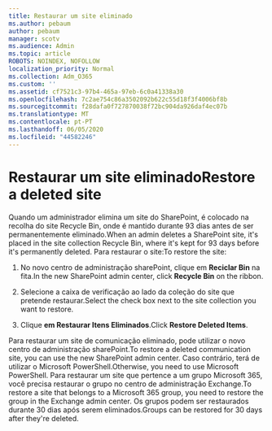 ```yaml
---
title: Restaurar um site eliminado
ms.author: pebaum
author: pebaum
manager: scotv
ms.audience: Admin
ms.topic: article
ROBOTS: NOINDEX, NOFOLLOW
localization_priority: Normal
ms.collection: Adm_O365
ms.custom: ''
ms.assetid: cf7521c3-97b4-465a-97eb-6c0a41338a30
ms.openlocfilehash: 7c2ae754c86a3502092b622c55d18f3f4006bf8b
ms.sourcegitcommit: f28dafa0f727870038f72bc904da926daf4ec07b
ms.translationtype: MT
ms.contentlocale: pt-PT
ms.lasthandoff: 06/05/2020
ms.locfileid: "44582246"
---
```

# <a name="restore-a-deleted-site"></a><span data-ttu-id="e64e1-102">Restaurar um site eliminado</span><span class="sxs-lookup"><span data-stu-id="e64e1-102">Restore a deleted site</span></span>

<span data-ttu-id="e64e1-103">Quando um administrador elimina um site do SharePoint, é colocado na recolha do site Recycle Bin, onde é mantido durante 93 dias antes de ser permanentemente eliminado.</span><span class="sxs-lookup"><span data-stu-id="e64e1-103">When an admin deletes a SharePoint site, it's placed in the site collection Recycle Bin, where it's kept for 93 days before it's permanently deleted.</span></span> <span data-ttu-id="e64e1-104">Para restaurar o site:</span><span class="sxs-lookup"><span data-stu-id="e64e1-104">To restore the site:</span></span>
  
1. <span data-ttu-id="e64e1-105">No novo centro de administração sharePoint, clique em **Reciclar Bin** na fita.</span><span class="sxs-lookup"><span data-stu-id="e64e1-105">In the new SharePoint admin center, click **Recycle Bin** on the ribbon.</span></span> 
    
2. <span data-ttu-id="e64e1-106">Selecione a caixa de verificação ao lado da coleção do site que pretende restaurar.</span><span class="sxs-lookup"><span data-stu-id="e64e1-106">Select the check box next to the site collection you want to restore.</span></span>
    
3. <span data-ttu-id="e64e1-107">Clique **em Restaurar Itens Eliminados**.</span><span class="sxs-lookup"><span data-stu-id="e64e1-107">Click **Restore Deleted Items**.</span></span>
    
<span data-ttu-id="e64e1-108">Para restaurar um site de comunicação eliminado, pode utilizar o novo centro de administração sharePoint.</span><span class="sxs-lookup"><span data-stu-id="e64e1-108">To restore a deleted communication site, you can use the new SharePoint admin center.</span></span> <span data-ttu-id="e64e1-109">Caso contrário, terá de utilizar o Microsoft PowerShell.</span><span class="sxs-lookup"><span data-stu-id="e64e1-109">Otherwise, you need to use Microsoft PowerShell.</span></span> <span data-ttu-id="e64e1-110">Para restaurar um site que pertence a um grupo Microsoft 365, você precisa restaurar o grupo no centro de administração Exchange.</span><span class="sxs-lookup"><span data-stu-id="e64e1-110">To restore a site that belongs to a Microsoft 365 group, you need to restore the group in the Exchange admin center.</span></span> <span data-ttu-id="e64e1-111">Os grupos podem ser restaurados durante 30 dias após serem eliminados.</span><span class="sxs-lookup"><span data-stu-id="e64e1-111">Groups can be restored for 30 days after they're deleted.</span></span>
  


